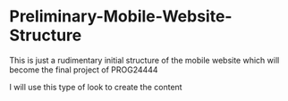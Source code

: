 # Preliminary-Mobile-Website-Structure
This is just a rudimentary initial structure of the mobile website which will become the final project of PROG24444

I will use this type of look to create the content

